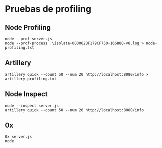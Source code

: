 # Pruebas de profiling

## Node Profiling

```
node --prof server.js
node --prof-process .\isolate-000002BF179CF750-166880-v8.log > node-profiling.txt
```

## Artillery 

```
artillery quick --count 50 --num 20 http://localhost:8080/info > artillery-profiling.txt
```

## Node Inspect

```
node --inspect server.js
artillery quick --count 50 --num 20 http://localhost:8080/info
```

## 0x

```
0x server.js
node 
```